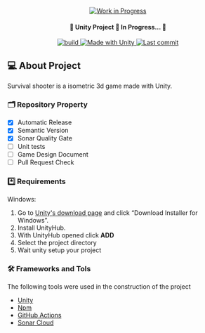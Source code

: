 <p align="center">
  <a href="https://unform.dev">
    <img src="https://user-images.githubusercontent.com/21977794/119066820-017c2900-b9b7-11eb-9494-c99dedd64aed.gif" alt="Work in Progress" />
  </a>
</p>
<h4 align="center"> 
	🚧  Unity Project 🚀 In Progress...  🚧
</h4>

<p align="center">
    <a href="https://github.com/ChristyanS/survival-shooter/actions/workflows/build.yml">
        <img alt="build" src="https://github.com/ChristyanS/survival-shooter/actions/workflows/build.yml/badge.svg?style=flat-square">
    </a>
    <a href="https://unity3d.com">
        <img alt="Made with Unity" src="https://img.shields.io/badge/Made%20with-Unity-57b9d3.svg?logo=unity">
    </a>
    <a href="https://github.com/ChristyanS/survival-shooter/commits">
        <img alt="Last commit" src="https://img.shields.io/github/last-commit/ChristyanS/survival-shooter">
    </a>
</p>

## 💻 About Project

Survival shooter is a isometric 3d game made with Unity. 

### 🗂️ Repository Property

- [x] Automatic Release
- [x] Semantic Version
- [x] Sonar Quality Gate
- [ ] Unit tests
- [ ] Game Design Document
- [ ] Pull Request Check

### *️⃣ Requirements

Windows:
1. Go to [Unity's download page](https://store.unity.com/download) and click “Download Installer for Windows”.
1. Install UnityHub.
1. With UnityHub opened click **ADD**
1. Select the project directory
1. Wait unity setup your project

### 🛠 Frameworks and Tols

The following tools were used in the construction of the project

- [Unity](https://store.unity.com/download)
- [Npm](https://www.npmjs.com)
- [GitHub Actions](https://github.com/features/actions)
- [Sonar Cloud](https://sonarcloud.io)